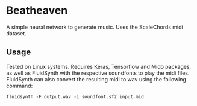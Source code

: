 # Beatheaven

A simple neural network to generate music. Uses the ScaleChords midi dataset.

## Usage

Tested on Linux systems. Requires Keras, Tensorflow and Mido packages, as well as FluidSynth with the respective soundfonts to play the midi files.
FluidSynth can also convert the resulting midi to wav using the following command:

```fluidsynth -F output.wav -i soundfont.sf2 input.mid```